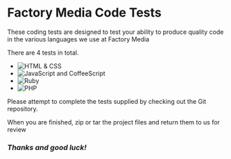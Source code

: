 # Factory Media Code Tests

These coding tests are designed to test your ability to produce quality code in the various languages we use at Factory Media

There are 4 tests in total.

* ![HTML & CSS](https://github.com/factorymedia/factory-code-tests/tree/master/css-code-test)
* ![JavaScript and CoffeeScript](https://github.com/factorymedia/factory-code-tests/tree/master/js-code-test)
* ![Ruby](https://github.com/factorymedia/factory-code-tests/tree/master/ruby-code-test)  
* ![PHP](https://github.com/factorymedia/factory-code-tests/tree/master/php-code-test)

Please attempt to complete the tests supplied by checking out the Git repository.

When you are finished, zip or tar the project files and return them to us for review

### _Thanks and good luck!_
